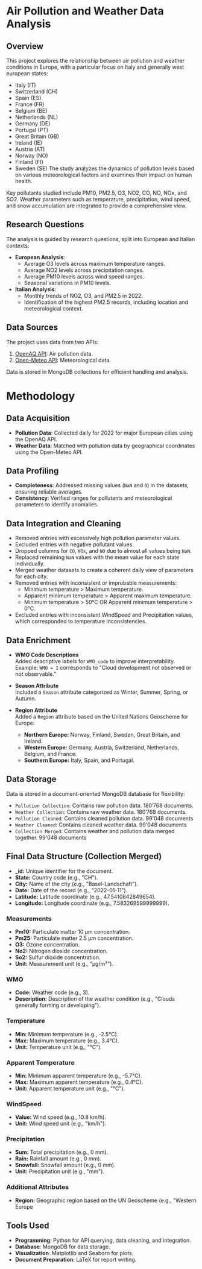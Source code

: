 # Air Pollution and Weather Data Analysis

## Overview
This project explores the relationship between air pollution and weather conditions in Europe, with a particular focus on Italy and generally west european states:
* Italy (IT)
* Switzerland (CH)
* Spain (ES)
* France (FR)
* Belgium (BE)
* Netherlands (NL)
* Germany (DE)
* Portugal (PT)
* Great Britain (GB)
* Ireland (IE)
* Austria (AT)
* Norway (NO)
* Finland (FI)
* Sweden (SE) 
The study analyzes the dynamics of pollution levels based on various meteorological factors and examines their impact on human health. 

Key pollutants studied include PM10, PM2.5, O3, NO2, CO, NO, NOx, and SO2. Weather parameters such as temperature, precipitation, wind speed, and snow accumulation are integrated to provide a comprehensive view.

## Research Questions
The analysis is guided by research questions, split into European and Italian contexts:
- **European Analysis**:
  - Average O3 levels across maximum temperature ranges.
  - Average NO2 levels across precipitation ranges.
  - Average PM10 levels across wind speed ranges.
  - Seasonal variations in PM10 levels.
- **Italian Analysis**:
  - Monthly trends of NO2, O3, and PM2.5 in 2022.
  - Identification of the highest PM2.5 records, including location and meteorological context.

## Data Sources
The project uses data from two APIs:
1. [OpenAQ API](https://openaq.org): Air pollution data.
2. [Open-Meteo API](https://open-meteo.com): Meteorological data.

Data is stored in MongoDB collections for efficient handling and analysis.

# Methodology
## Data Acquisition
- **Pollution Data**: Collected daily for 2022 for major European cities using the OpenAQ API. 
- **Weather Data**: Matched with pollution data by geographical coordinates using the Open-Meteo API.

## Data Profiling
- **Completeness**: Addressed missing values (`NaN` and `0`) in the datasets, ensuring reliable averages.
- **Consistency**: Verified ranges for pollutants and meteorological parameters to identify anomalies.

## Data Integration and Cleaning
- Removed entries with excessively high pollution parameter values.
- Excluded entries with negative pollutant values.
- Dropped columns for `CO`, `NOx`, and `NO` due to almost all values being `NaN`.
- Replaced remaining `NaN` values with the mean value for each state individually.
- Merged weather datasets to create a coherent daily view of parameters for each city.
- Removed entries with inconsistent or improbable measurements:
  - Minimum temperature > Maximum temperature.
  - Apparent minimum temperature > Apparent maximum temperature.
  - Minimum temperature > 50°C OR Apparent minimum temperature > 0°C.
- Excluded entries with inconsistent WindSpeed and Precipitation values, which corresponded to temperature inconsistencies.

## Data Enrichment

- **WMO Code Descriptions**  
  Added descriptive labels for `WMO_code` to improve interpretability.  
  Example: `WMO = 1` corresponds to "Cloud development not observed or not observable."

- **Season Attribute**  
  Included a `Season` attribute categorized as Winter, Summer, Spring, or Autumn.

- **Region Attribute**  
  Added a `Region` attribute based on the United Nations Geoscheme for Europe:  
  - **Northern Europe:** Norway, Finland, Sweden, Great Britain, and Ireland.  
  - **Western Europe:** Germany, Austria, Switzerland, Netherlands, Belgium, and France.  
  - **Southern Europe:** Italy, Spain, and Portugal.

## Data Storage
Data is stored in a document-oriented MongoDB database for flexibility:
- `Pollution Collection`: Contains raw pollution data. 180’768 documents.
- `Weather Collection`: Contains raw weather data. 180’768 documents.
- `Pollution Cleaned`: Contains cleaned pollution data. 99'048 documents
- `Weather Cleaned`: Contains cleaned weather data. 99'048 documents
- `Collection Merged`: Contains weather and pollution data merged together. 99'048 documents

## Final Data Structure (Collection Merged)

- **_id:** Unique identifier for the document.  
- **State:** Country code (e.g., "CH").  
- **City:** Name of the city (e.g., "Basel-Landschaft").  
- **Date:** Date of the record (e.g., "2022-01-11").  
- **Latitude:** Latitude coordinate (e.g., 47.5410842849654).  
- **Longitude:** Longitude coordinate (e.g., 7.583269599999999).

### Measurements
- **Pm10:** Particulate matter 10 µm concentration.  
- **Pm25:** Particulate matter 2.5 µm concentration.  
- **O3:** Ozone concentration.  
- **No2:** Nitrogen dioxide concentration.  
- **So2:** Sulfur dioxide concentration.  
- **Unit:** Measurement unit (e.g., "µg/m³").

### WMO
- **Code:** Weather code (e.g., 3).  
- **Description:** Description of the weather condition (e.g., "Clouds generally forming or developing").

### Temperature
- **Min:** Minimum temperature (e.g., -2.5°C).  
- **Max:** Maximum temperature (e.g., 3.4°C).  
- **Unit:** Temperature unit (e.g., "°C").

### Apparent Temperature
- **Min:** Minimum apparent temperature (e.g., -5.7°C).  
- **Max:** Maximum apparent temperature (e.g., 0.4°C).  
- **Unit:** Apparent temperature unit (e.g., "°C").

### WindSpeed
- **Value:** Wind speed (e.g., 10.8 km/h).  
- **Unit:** Wind speed unit (e.g., "km/h").

### Precipitation
- **Sum:** Total precipitation (e.g., 0 mm).  
- **Rain:** Rainfall amount (e.g., 0 mm).  
- **Snowfall:** Snowfall amount (e.g., 0 mm).  
- **Unit:** Precipitation unit (e.g., "mm").

### Additional Attributes
- **Region:** Geographic region based on the UN Geoscheme (e.g., "Western Europe

## Tools Used
- **Programming**: Python for API querying, data cleaning, and integration.
- **Database**: MongoDB for data storage.
- **Visualization**: Matplotlib and Seaborn for plots.
- **Document Preparation**: LaTeX for report writing.
